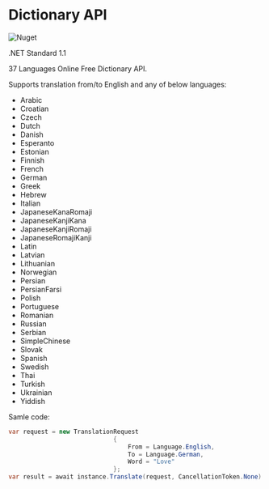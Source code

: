 # Dictionary API

![Nuget](https://img.shields.io/nuget/v/Wikiled.Dictionary.svg)

.NET Standard 1.1

37 Languages Online Free Dictionary API.

Supports translation from/to English and any of below languages:

* Arabic
* Croatian
* Czech
* Dutch
* Danish
* Esperanto
* Estonian
* Finnish
* French
* German
* Greek
* Hebrew
* Italian
* JapaneseKanaRomaji
* JapaneseKanjiKana
* JapaneseKanjiRomaji
* JapaneseRomajiKanji
* Latin
* Latvian
* Lithuanian
* Norwegian
* Persian
* PersianFarsi
* Polish
* Portuguese
* Romanian
* Russian
* Serbian
* SimpleChinese
* Slovak
* Spanish
* Swedish
* Thai
* Turkish
* Ukrainian
* Yiddish


Samle code:
```C#
var request = new TranslationRequest
                             {
                                 From = Language.English,
                                 To = Language.German,
                                 Word = "Love"
                             };
var result = await instance.Translate(request, CancellationToken.None)
			
```
